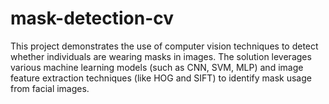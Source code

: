 # mask-detection-cv
This project demonstrates the use of computer vision techniques to detect whether individuals are wearing masks in images. The solution leverages various machine learning models (such as CNN, SVM, MLP) and image feature extraction techniques (like HOG and SIFT) to identify mask usage from facial images.
